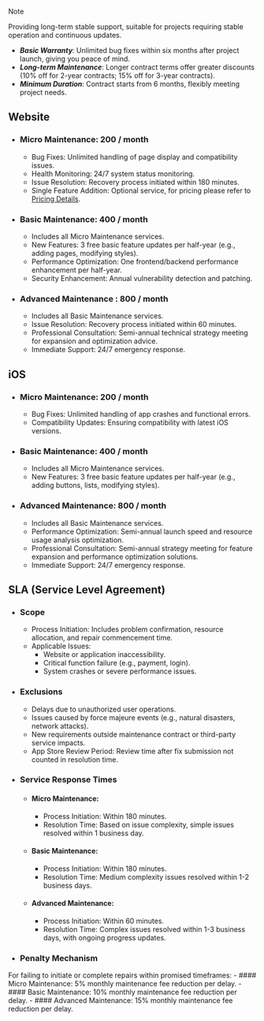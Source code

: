 > [!NOTE]
> Providing long-term stable support, suitable for projects requiring stable operation and continuous updates.
> - ***Basic Warranty***: Unlimited bug fixes within six months after project launch, giving you peace of mind.
> - ***Long-term Maintenance***: Longer contract terms offer greater discounts (10% off for 2-year contracts; 15% off for 3-year contracts).
> - ***Minimum Duration***: Contract starts from 6 months, flexibly meeting project needs.

## Website
- ### Micro Maintenance: 200 / month
    - Bug Fixes: Unlimited handling of page display and compatibility issues.
    - Health Monitoring: 24/7 system status monitoring.
    - Issue Resolution: Recovery process initiated within 180 minutes.
    - Single Feature Addition: Optional service, for pricing please refer to [Pricing Details](https://pardn.io/?folder=about&target=pricing_details).
- ### Basic Maintenance: 400 / month
    - Includes all Micro Maintenance services.
    - New Features: 3 free basic feature updates per half-year (e.g., adding pages, modifying styles).
    - Performance Optimization: One frontend/backend performance enhancement per half-year.
    - Security Enhancement: Annual vulnerability detection and patching.
- ### Advanced Maintenance : 800 / month
    - Includes all Basic Maintenance services.
    - Issue Resolution: Recovery process initiated within 60 minutes.
    - Professional Consultation: Semi-annual technical strategy meeting for expansion and optimization advice.
    - Immediate Support: 24/7 emergency response.
## iOS
- ### Micro Maintenance: 200 / month
    - Bug Fixes: Unlimited handling of app crashes and functional errors.
    - Compatibility Updates: Ensuring compatibility with latest iOS versions.
- ### Basic Maintenance: 400 / month
    - Includes all Micro Maintenance services.
    - New Features: 3 free basic feature updates per half-year (e.g., adding buttons, lists, modifying styles).
- ### Advanced Maintenance: 800 / month
    - Includes all Basic Maintenance services.
    - Performance Optimization: Semi-annual launch speed and resource usage analysis optimization.
    - Professional Consultation: Semi-annual strategy meeting for feature expansion and performance optimization solutions.
    - Immediate Support: 24/7 emergency response.
## SLA (Service Level Agreement)
- ### Scope
    - Process Initiation: Includes problem confirmation, resource allocation, and repair commencement time.
    - Applicable Issues:
        - Website or application inaccessibility.
        - Critical function failure (e.g., payment, login).
        - System crashes or severe performance issues.
- ### Exclusions
    - Delays due to unauthorized user operations.
    - Issues caused by force majeure events (e.g., natural disasters, network attacks).
    - New requirements outside maintenance contract or third-party service impacts.
    - App Store Review Period: Review time after fix submission not counted in resolution time.

- ### Service Response Times
    - #### Micro Maintenance:
        - Process Initiation: Within 180 minutes.
        - Resolution Time: Based on issue complexity, simple issues resolved within 1 business day.
    - #### Basic Maintenance:
        - Process Initiation: Within 180 minutes.
        - Resolution Time: Medium complexity issues resolved within 1-2 business days.
    - #### Advanced Maintenance:
        - Process Initiation: Within 60 minutes.
        - Resolution Time: Complex issues resolved within 1-3 business days, with ongoing progress updates.
- ### Penalty Mechanism
For failing to initiate or complete repairs within promised timeframes:
    - #### Micro Maintenance:
        5% monthly maintenance fee reduction per delay.
    - #### Basic Maintenance:
        10% monthly maintenance fee reduction per delay.
    - #### Advanced Maintenance:
        15% monthly maintenance fee reduction per delay.